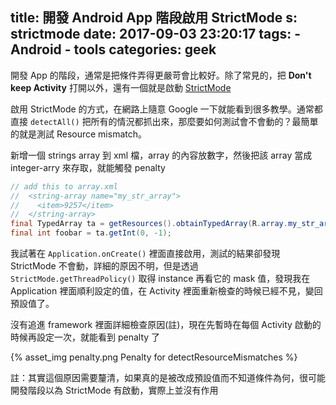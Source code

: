 title: 開發 Android App 階段啟用 StrictMode
s: strictmode
date: 2017-09-03 23:20:17
tags:
    - Android
    - tools
categories: geek
---

開發 App 的階段，通常是把條件弄得更嚴苛會比較好。除了常見的，把 **Don't keep Activity** 打開以外，還有一個就是啟動 [StrictMode](https://developer.android.com/reference/android/os/StrictMode.html)

<!-- more -->

啟用 StrictMode 的方式，在網路上隨意 Google 一下就能看到很多教學。通常都直接 `detectAll()` 把所有的情況都抓出來，那麼要如何測試會不會動的？最簡單的就是測試 Resource mismatch。

新增一個 strings array 到 xml 檔，array 的內容放數字，然後把該 array 當成 integer-arry 來存取，就能觸發 penalty

```java
// add this to array.xml
//  <string-array name="my_str_array">
//    <item>9257</item>
//  </string-array>
final TypedArray ta = getResources().obtainTypedArray(R.array.my_str_array);
final int foobar = ta.getInt(0, -1);
```

我試著在 `Application.onCreate()` 裡面直接啟用，測試的結果卻發現 StrictMode 不會動，詳細的原因不明，但是透過 `StrictMode.getThreadPolicy()` 取得 instance 再看它的 mask 值，發現我在 Application 裡面順利設定的值，在 Activity 裡面重新檢查的時候已經不見，變回預設值了。

沒有追進 framework 裡面詳細檢查原因(註)，現在先暫時在每個 Activity 啟動的時候再設定一次，就能看到 penalty 了

<div class="img-row">{% asset_img penalty.png Penalty for detectResourceMismatches %}</div>

註：其實這個原因需要釐清，如果真的是被改成預設值而不知道條件為何，很可能開發階段以為 StrictMode 有啟動，實際上並沒有作用
